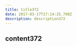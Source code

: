 ```yaml
---
title: title372
date: 2017-03-17T17:14:25.798Z
description: description372
---
```


## content372
  

